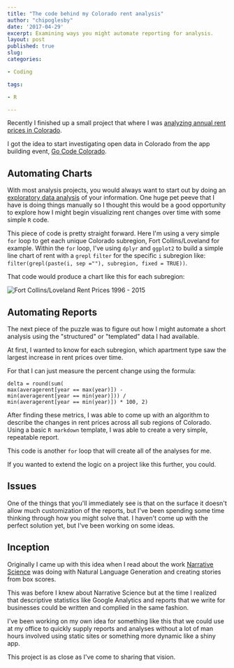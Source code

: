 ```yaml
---
title: "The code behind my Colorado rent analysis"
author: "chipoglesby"
date: '2017-04-29'
excerpt: Examining ways you might automate reporting for analysis.
layout: post
published: true
slug:
categories:

- Coding

tags:

- R

---
```


Recently I finished up a small project that where I was [analyzing annual rent
prices in Colorado](http://www.chipoglesby.com/coloradoRent/).

I got the idea to start investigating open data in Colorado from the app
building event, [Go Code Colorado](http://gocode.colorado.gov/).

## Automating Charts
With most analysis projects, you would always want to start out by doing an
[exploratory data analysis](https://en.wikipedia.org/wiki/Exploratory_data_analysis)
of your information. One huge pet peeve that I have is doing things manually so
I thought this would be a good opportunity to explore how I might begin visualizing
rent changes over time with some simple `R` code.

<script src="http://gist-it.appspot.com/https://github.com/chipoglesby/coloradoRent/blob/master/code/plots/plots.R"></script>

This piece of code is pretty straight forward. Here I'm using a very simple
`for` loop to get each unique Colorado subregion, Fort Collins/Loveland for
example. Within the `for` loop, I've using `dplyr` and `ggplot2` to build a simple
line chart of rent with a `grepl` `filter` for the specific `i` subregion like:
`filter(grepl(paste(i, sep =""), subregion, fixed = TRUE))`.

That code would produce a chart like this for each subregion:

![Fort Collins/Loveland Rent Prices 1996 - 2015](https://raw.githubusercontent.com/chipoglesby/coloradoRent/master/images/fortcollinsloveland.png)

## Automating Reports
The next piece of the puzzle was to figure out how I might automate a short analysis
using the "structured" or "templated" data I had available.

At first, I wanted to know for each subregion, which apartment type saw the 
largest increase in rent prices over time.

For that I can just measure the percent change using the formula:
```
delta = round(sum(
max(averagerent[year == max(year)]) -
min(averagerent[year == min(year)])) / 
min(averagerent[year == min(year)]) * 100, 2)
```

After finding these metrics, I was able to come up with an algorithm to describe
the changes in rent prices across all sub regions of Colorado. Using a basic
`R markdown` template, I was able to create a very simple, repeatable report.

<script src="http://gist-it.appspot.com/https://github.com/chipoglesby/coloradoRent/blob/master/rmd/subregionAnalysis.Rmd"></script>

This code is another `for` loop that will create all of the analyses for me.
<script src="http://gist-it.appspot.com/https://github.com/chipoglesby/coloradoRent/blob/master/code/subregionAnalysis.R"></script>

If you wanted to extend the logic on a project like this further, you could.

## Issues

One of the things that you'll immediately see is that on the surface it doesn't
allow much customization of the reports, but I've been spending some time 
thinking through how you might solve that. I haven't come up with the perfect
solution yet, but I've been working on some ideas.

## Inception

Originally I came up with this idea when I read about the work [Narrative 
Science](http://chicagoinno.streetwise.co/2014/06/06/after-generating-baseball-articles-from-box-scores-narrative-science-now-tells-a-much-bigger-story/)
was doing with Natural Language Generation and creating stories from box scores.

This was before I knew about Narrative Science but at the time I realized that 
descriptive statistics like Google Analytics and reports that we write for 
businesses could be written and complied in the same fashion.

I've been working on my own idea for something like this that we could use at my
office to quickly supply reports and analyses without a lot of man hours 
involved using static sites or something more dynamic like a shiny app.

This project is as close as I've come to sharing that vision.
